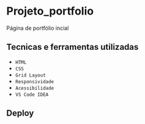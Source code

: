 # Projeto_portfolio 

Página de portfólio incial
 
## Tecnicas e ferramentas utilizadas
 
- ``HTML``
- ``CSS``
- ``Grid Layout``
- ``Responsividade``
- ``Acessibilidade``
- ``VS Code IDEA``

## Deploy

